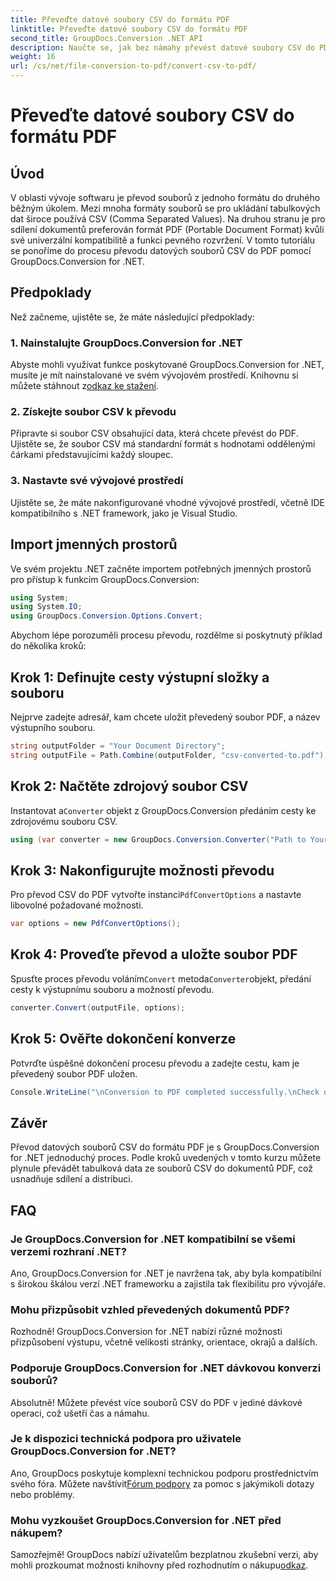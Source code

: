 ```yaml
---
title: Převeďte datové soubory CSV do formátu PDF
linktitle: Převeďte datové soubory CSV do formátu PDF
second_title: GroupDocs.Conversion .NET API
description: Naučte se, jak bez námahy převést datové soubory CSV do PDF pomocí GroupDocs.Conversion for .NET. Postupujte podle našeho podrobného průvodce.
weight: 16
url: /cs/net/file-conversion-to-pdf/convert-csv-to-pdf/
---
```


# Převeďte datové soubory CSV do formátu PDF

## Úvod
V oblasti vývoje softwaru je převod souborů z jednoho formátu do druhého běžným úkolem. Mezi mnoha formáty souborů se pro ukládání tabulkových dat široce používá CSV (Comma Separated Values). Na druhou stranu je pro sdílení dokumentů preferován formát PDF (Portable Document Format) kvůli své univerzální kompatibilitě a funkci pevného rozvržení. V tomto tutoriálu se ponoříme do procesu převodu datových souborů CSV do PDF pomocí GroupDocs.Conversion for .NET.
## Předpoklady
Než začneme, ujistěte se, že máte následující předpoklady:
### 1. Nainstalujte GroupDocs.Conversion for .NET
 Abyste mohli využívat funkce poskytované GroupDocs.Conversion for .NET, musíte je mít nainstalované ve svém vývojovém prostředí. Knihovnu si můžete stáhnout z[odkaz ke stažení](https://releases.groupdocs.com/conversion/net/).
### 2. Získejte soubor CSV k převodu
Připravte si soubor CSV obsahující data, která chcete převést do PDF. Ujistěte se, že soubor CSV má standardní formát s hodnotami oddělenými čárkami představujícími každý sloupec.
### 3. Nastavte své vývojové prostředí
Ujistěte se, že máte nakonfigurované vhodné vývojové prostředí, včetně IDE kompatibilního s .NET framework, jako je Visual Studio.

## Import jmenných prostorů
Ve svém projektu .NET začněte importem potřebných jmenných prostorů pro přístup k funkcím GroupDocs.Conversion:
```csharp
using System;
using System.IO;
using GroupDocs.Conversion.Options.Convert;
```

Abychom lépe porozuměli procesu převodu, rozdělme si poskytnutý příklad do několika kroků:
## Krok 1: Definujte cesty výstupní složky a souboru
Nejprve zadejte adresář, kam chcete uložit převedený soubor PDF, a název výstupního souboru.
```csharp
string outputFolder = "Your Document Directory";
string outputFile = Path.Combine(outputFolder, "csv-converted-to.pdf");
```
## Krok 2: Načtěte zdrojový soubor CSV
 Instantovat a`Converter` objekt z GroupDocs.Conversion předáním cesty ke zdrojovému souboru CSV.
```csharp
using (var converter = new GroupDocs.Conversion.Converter("Path to Your CSV File"))
```
## Krok 3: Nakonfigurujte možnosti převodu
 Pro převod CSV do PDF vytvořte instanci`PdfConvertOptions` a nastavte libovolné požadované možnosti.
```csharp
var options = new PdfConvertOptions();
```
## Krok 4: Proveďte převod a uložte soubor PDF
 Spusťte proces převodu voláním`Convert` metoda`Converter`objekt, předání cesty k výstupnímu souboru a možností převodu.
```csharp
converter.Convert(outputFile, options);
```
## Krok 5: Ověřte dokončení konverze
Potvrďte úspěšné dokončení procesu převodu a zadejte cestu, kam je převedený soubor PDF uložen.
```csharp
Console.WriteLine("\nConversion to PDF completed successfully.\nCheck output in {0}", outputFolder);
```

## Závěr
Převod datových souborů CSV do formátu PDF je s GroupDocs.Conversion for .NET jednoduchý proces. Podle kroků uvedených v tomto kurzu můžete plynule převádět tabulková data ze souborů CSV do dokumentů PDF, což usnadňuje sdílení a distribuci.
## FAQ
### Je GroupDocs.Conversion for .NET kompatibilní se všemi verzemi rozhraní .NET?
Ano, GroupDocs.Conversion for .NET je navržena tak, aby byla kompatibilní s širokou škálou verzí .NET frameworku a zajistila tak flexibilitu pro vývojáře.
### Mohu přizpůsobit vzhled převedených dokumentů PDF?
Rozhodně! GroupDocs.Conversion for .NET nabízí různé možnosti přizpůsobení výstupu, včetně velikosti stránky, orientace, okrajů a dalších.
### Podporuje GroupDocs.Conversion for .NET dávkovou konverzi souborů?
Absolutně! Můžete převést více souborů CSV do PDF v jediné dávkové operaci, což ušetří čas a námahu.
### Je k dispozici technická podpora pro uživatele GroupDocs.Conversion for .NET?
 Ano, GroupDocs poskytuje komplexní technickou podporu prostřednictvím svého fóra. Můžete navštívit[Fórum podpory](https://forum.groupdocs.com/c/conversion/11) za pomoc s jakýmikoli dotazy nebo problémy.
### Mohu vyzkoušet GroupDocs.Conversion for .NET před nákupem?
 Samozřejmě! GroupDocs nabízí uživatelům bezplatnou zkušební verzi, aby mohli prozkoumat možnosti knihovny před rozhodnutím o nákupu[odkaz](https://releases.groupdocs.com/conversion/net/).